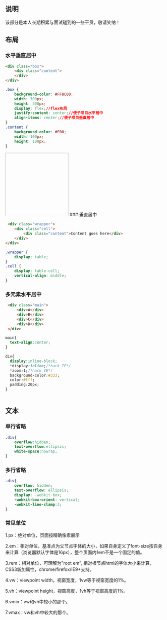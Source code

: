 ## 说明
该部分是本人长期积累与面试碰到的一些干货，敬请笑纳！

## 布局
### 水平垂直居中
```html
<div class="box">
    <div class="content">
    </div>
</div>
```
```css
.box {
    background-color: #FF8C00;
    width: 300px;
    height: 300px;
    display: flex;//flex布局
    justify-content: center;//使子项目水平居中
    align-items: center;//使子项目垂直居中
}
.content {
    background-color: #F00;
    width: 100px;
    height: 100px;
}
```
<img :src="$withBase('/center.png')" style="height:200px;width:200px">  
<!-- <p class="warning">
Internet Explorer(甚至 IE8 beta)中无效
<p>   -->
### 垂直居中

```html
 <div class="wrapper">  
    <div class="cell">
        <div class="content">Content goes here</div>
    </div>
</div>  
```     
```css
.wrapper {
    display: table;
}
.cell {
    display: table-cell;
    vertical-align: middle;
}
```
<!-- <p class="warning">
Internet Explorer(甚至 IE8 beta)中无效
<p>    -->

### 多元素水平居中

```html
 <div class="main">
     <div>A</div>
     <div>B</div>
     <div>C</div>
     <div>D</div>
 </div>
```
```css
main{
  text-align:center;
}

div{
  display:inline-block;
  *display:inline;/*hack IE*/
  *zoom:1;/*hack IE*/
  background-color:#333;
  color:#fff;
  padding:20px;
}
```
<img  :src="$withBase('/hr-center.png')" >

## 文本
### 单行省略
```css
.div{
    overflow:hidden;
    text-overflow:ellipsis;
    white-space:nowrap;
}
```
### 多行省略
```css
.div{
    overflow: hidden;
    text-overflow: ellipsis;
    display: -webkit-box;
    -webkit-box-orient: vertical;
    -webkit-line-clamp:2;
} 
```
### 常见单位
1.px：绝对单位，页面按精确像素展示

2.em：相对单位，基准点为父节点字体的大小，如果自身定义了font-size按自身来计算（浏览器默认字体是16px），整个页面内1em不是一个固定的值。

3.rem：相对单位，可理解为”root em”, 相对根节点html的字体大小来计算，CSS3新加属性，chrome/firefox/IE9+支持。

4.vw：viewpoint width，视窗宽度，1vw等于视窗宽度的1%。

5.vh：viewpoint height，视窗高度，1vh等于视窗高度的1%。

6.vmin：vw和vh中较小的那个。

7.vmax：vw和vh中较大的那个。
